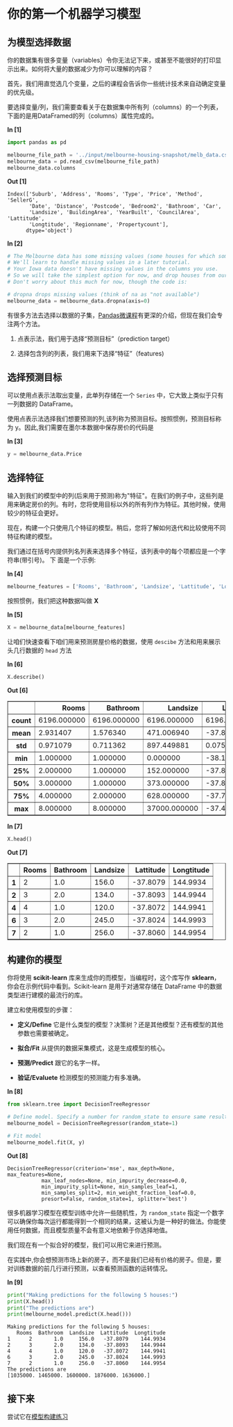 # 你的第一个机器学习模型

## 为模型选择数据

你的数据集有很多变量（variables）令你无法记下来，或甚至不能很好的打印显示出来。如何将大量的数据减少为你可以理解的内容？

首先，我们用直觉选几个变量，之后的课程会告诉你一些统计技术来自动确定变量的优先级。

要选择变量/列，我们需要查看关于在数据集中所有列（columns）的一个列表，下面的是用DataFramed的列（columns）属性完成的。

**In [1]**

```python
import pandas as pd

melbourne_file_path = '../input/melbourne-housing-snapshot/melb_data.csv'
melbourne_data = pd.read_csv(melbourne_file_path) 
melbourne_data.columns
```

**Out [1]**

```text
Index(['Suburb', 'Address', 'Rooms', 'Type', 'Price', 'Method', 'SellerG',
       'Date', 'Distance', 'Postcode', 'Bedroom2', 'Bathroom', 'Car',
       'Landsize', 'BuildingArea', 'YearBuilt', 'CouncilArea', 'Lattitude',
       'Longtitude', 'Regionname', 'Propertycount'],
      dtype='object')
```

**In [2]**

```python
# The Melbourne data has some missing values (some houses for which some variables weren't recorded.)
# We'll learn to handle missing values in a later tutorial.  
# Your Iowa data doesn't have missing values in the columns you use. 
# So we will take the simplest option for now, and drop houses from our data. 
# Don't worry about this much for now, though the code is:

# dropna drops missing values (think of na as "not available")
melbourne_data = melbourne_data.dropna(axis=0)
```

有很多方法去选择以数据的子集，[Pandas微课程](https://www.kaggle.com/learn/pandas)有更深的介绍，但现在我们会专注两个方法。

1. 点表示法，我们用于选择“预测目标”（prediction target）

2. 选择包含列的列表，我们用来下选择“特征”（features)

## 选择预测目标

可以使用点表示法取出变量，此单列存储在一个 `Series` 中，它大致上类似于只有一列数据的 DataFrame。

使用点表示法选择我们想要预测的列,该列称为预测目标。按照惯例，预测目标称为 y。因此,我们需要在墨尔本数据中保存房价的代码是

**In [3]**

```python
y = melbourne_data.Price
```

## 选择特征

输入到我们的模型中的列(后来用于预测)称为"特征"。在我们的例子中，这些列是用来确定房价的列。有时，您将使用目标以外的所有列作为特征。其他时候，使用较少的特征会更好。

现在，构建一个只使用几个特征的模型。稍后，您将了解如何迭代和比较使用不同特征构建的模型。

我们通过在括号内提供列名列表来选择多个特征，该列表中的每个项都应是一个字符串(带引号)。
下
面是一个示例:

**In [4]**

```python
melbourne_features = ['Rooms', 'Bathroom', 'Landsize', 'Lattitude', 'Longtitude']
```

按照惯例，我们把这种数据叫做 **X**

**In [5]**

```python
X = melbourne_data[melbourne_features]
```

让咱们快速查看下咱们用来预测房屋价格的数据，使用 `descibe` 方法和用来展示头几行数据的 `head` 方法

**In [6]**

```python
X.describe()
```

**Out [6]**

<table class="dataframe" border="1">
  <thead>
    <tr style="text-align: right;">
      <th></th>
      <th>Rooms</th>
      <th>Bathroom</th>
      <th>Landsize</th>
      <th>Lattitude</th>
      <th>Longtitude</th>
    </tr>
  </thead>
  <tbody>
    <tr>
      <th>count</th>
      <td>6196.000000</td>
      <td>6196.000000</td>
      <td>6196.000000</td>
      <td>6196.000000</td>
      <td>6196.000000</td>
    </tr>
    <tr>
      <th>mean</th>
      <td>2.931407</td>
      <td>1.576340</td>
      <td>471.006940</td>
      <td>-37.807904</td>
      <td>144.990201</td>
    </tr>
    <tr>
      <th>std</th>
      <td>0.971079</td>
      <td>0.711362</td>
      <td>897.449881</td>
      <td>0.075850</td>
      <td>0.099165</td>
    </tr>
    <tr>
      <th>min</th>
      <td>1.000000</td>
      <td>1.000000</td>
      <td>0.000000</td>
      <td>-38.164920</td>
      <td>144.542370</td>
    </tr>
    <tr>
      <th>25%</th>
      <td>2.000000</td>
      <td>1.000000</td>
      <td>152.000000</td>
      <td>-37.855438</td>
      <td>144.926198</td>
    </tr>
    <tr>
      <th>50%</th>
      <td>3.000000</td>
      <td>1.000000</td>
      <td>373.000000</td>
      <td>-37.802250</td>
      <td>144.995800</td>
    </tr>
    <tr>
      <th>75%</th>
      <td>4.000000</td>
      <td>2.000000</td>
      <td>628.000000</td>
      <td>-37.758200</td>
      <td>145.052700</td>
    </tr>
    <tr>
      <th>max</th>
      <td>8.000000</td>
      <td>8.000000</td>
      <td>37000.000000</td>
      <td>-37.457090</td>
      <td>145.526350</td>
    </tr>
  </tbody>
</table>

**In [7]**

```python
X.head()
```

**Out [7]**

<table class="dataframe" border="1">
  <thead>
    <tr style="text-align: right;">
      <th></th>
      <th>Rooms</th>
      <th>Bathroom</th>
      <th>Landsize</th>
      <th>Lattitude</th>
      <th>Longtitude</th>
    </tr>
  </thead>
  <tbody>
    <tr>
      <th>1</th>
      <td>2</td>
      <td>1.0</td>
      <td>156.0</td>
      <td>-37.8079</td>
      <td>144.9934</td>
    </tr>
    <tr>
      <th>2</th>
      <td>3</td>
      <td>2.0</td>
      <td>134.0</td>
      <td>-37.8093</td>
      <td>144.9944</td>
    </tr>
    <tr>
      <th>4</th>
      <td>4</td>
      <td>1.0</td>
      <td>120.0</td>
      <td>-37.8072</td>
      <td>144.9941</td>
    </tr>
    <tr>
      <th>6</th>
      <td>3</td>
      <td>2.0</td>
      <td>245.0</td>
      <td>-37.8024</td>
      <td>144.9993</td>
    </tr>
    <tr>
      <th>7</th>
      <td>2</td>
      <td>1.0</td>
      <td>256.0</td>
      <td>-37.8060</td>
      <td>144.9954</td>
    </tr>
  </tbody>
</table>

## 构建你的模型

你将使用 **scikit-learn** 库来生成你的而模型，当编程时，这个库写作 **sklearn**，你会在示例代码中看到。Scikit-learn 是用于对通常存储在 DataFrame 中的数据类型进行建模的最流行的库。

建立和使用模型的步骤：

- **定义/Define** 它是什么类型的模型？决策树？还是其他模型？还有模型的其他参数也需要被确定。
  
- **拟合/Fit** 从提供的数据采集模式，这是生成模型的核心。

- **预测/Predict** 跟它的名字一样。

- **验证/Evaluete** 检测模型的预测能力有多准确。

**In [8]**

```python
from sklearn.tree import DecisionTreeRegressor

# Define model. Specify a number for random_state to ensure same results each run
melbourne_model = DecisionTreeRegressor(random_state=1)

# Fit model
melbourne_model.fit(X, y)
```

**Out [8]**

```text
DecisionTreeRegressor(criterion='mse', max_depth=None, max_features=None,
           max_leaf_nodes=None, min_impurity_decrease=0.0,
           min_impurity_split=None, min_samples_leaf=1,
           min_samples_split=2, min_weight_fraction_leaf=0.0,
           presort=False, random_state=1, splitter='best')
```

很多机器学习模型在模型训练中允许一些随机性，为 `random_state` 指定一个数字可以确保你每次运行都能得到一个相同的结果，这被认为是一种好的做法。你能使用任何数据，而且模型质量不会有意义地依赖于你选择地值。

我们现在有一个拟合好的模型，我们可以用它来进行预测。

在实践中,你会想预测市场上新的房子，而不是我们已经有价格的房子。但是，要对训练数据的前几行进行预测，以查看预测函数的运转情况。

**In [9]**

```python
print("Making predictions for the following 5 houses:")
print(X.head())
print("The predictions are")
print(melbourne_model.predict(X.head()))
```

```text
Making predictions for the following 5 houses:
   Rooms  Bathroom  Landsize  Lattitude  Longtitude
1      2       1.0     156.0   -37.8079    144.9934
2      3       2.0     134.0   -37.8093    144.9944
4      4       1.0     120.0   -37.8072    144.9941
6      3       2.0     245.0   -37.8024    144.9993
7      2       1.0     256.0   -37.8060    144.9954
The predictions are
[1035000. 1465000. 1600000. 1876000. 1636000.]
```

## 接下来

尝试它在[模型构建练习](https://www.kaggle.com/scratchpad/kerneldc4e8a7b51/edit)

